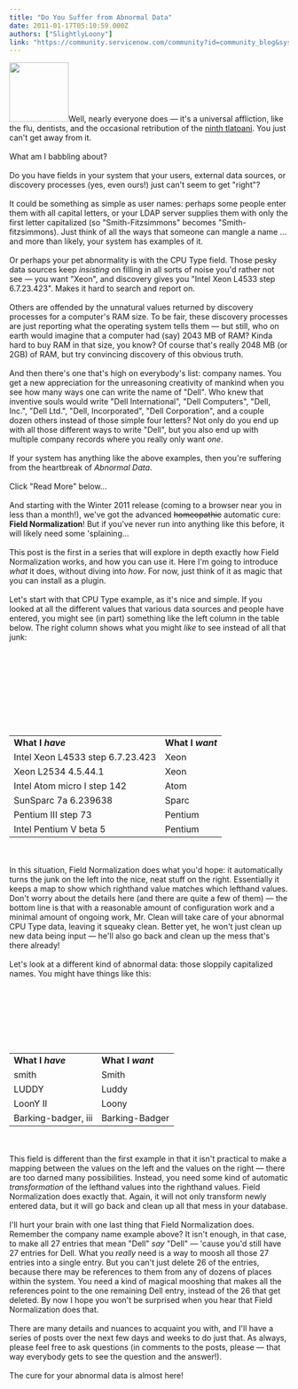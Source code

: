 ```yaml
---
title: "Do You Suffer from Abnormal Data"
date: 2011-01-17T05:10:59.000Z
authors: ["SlightlyLoony"]
link: "https://community.servicenow.com/community?id=community_blog&sys_id=2c9ceae1dbd0dbc01dcaf3231f961978"
---
```

<p><img __jive_id="4973" alt="" class="jive-image" src="prb_template.png" style="width: auto; height: 107px;" />Well, nearly everyone does — it's a universal affliction, like the flu, dentists, and the occasional retribution of the <a title=".wikipedia.org/wiki/Moctezuma_II" href="http://en.wikipedia.org/wiki/Moctezuma_II">ninth tlatoani</a>. You just can't get away from it.<br /><br />What am I babbling about?<br /><br />Do you have fields in your system that your users, external data sources, or discovery processes (yes, even ours!) just can't seem to get "right"? <br /><br />It could be something as simple as user names: perhaps some people enter them with all capital letters, or your LDAP server supplies them with only the first letter capitalized (so "Smith-Fitzsimmons" becomes "Smith-fitzsimmons). Just think of all the ways that someone can mangle a name … and more than likely, your system has examples of it.<br /><br />Or perhaps your pet abnormality is with the CPU Type field. Those pesky data sources keep <i>insisting</i> on filling in all sorts of noise you'd rather not see — you want "Xeon", and discovery gives you "Intel Xeon L4533 step 6.7.23.423". Makes it hard to search and report on.<br /><br />Others are offended by the unnatural values returned by discovery processes for a computer's RAM size. To be fair, these discovery processes are just reporting what the operating system tells them — but still, who on earth would imagine that a computer had (say) 2043 MB of RAM? Kinda hard to buy RAM in that size, you know? Of course that's really 2048 MB (or 2GB) of RAM, but try convincing discovery of this obvious truth.<br /><br />And then there's one that's high on everybody's list: company names. You get a new appreciation for the unreasoning creativity of mankind when you see how many ways one can write the name of "Dell". Who knew that inventive souls would write "Dell International", "Dell Computers", "Dell, Inc.", "Dell Ltd.", "Dell, Incorporated", "Dell Corporation", and a couple dozen others instead of those simple four letters? Not only do you end up with all those different ways to write "Dell", but you also end up with multiple company records where you really only want <i>one</i>.<br /><br />If your system has anything like the above examples, then you're suffering from the heartbreak of <i>Abnormal Data</i>.<br /><br />Click "Read More" below...<br /><!--break--><br />And starting with the Winter 2011 release (coming to a browser near you in less than a month!), we've got the advanced <strike>homeopathic</strike> automatic cure: <b>Field Normalization</b>! But if you've never run into anything like this before, it will likely need some 'splaining…<br /><br />This post is the first in a series that will explore in depth exactly how Field Normalization works, and how you can use it. Here I'm going to introduce <i>what</i> it does, without diving into <i>how</i>. For now, just think of it as magic that you can install as a plugin.<br /><br />Let's start with that CPU Type example, as it's nice and simple. If you looked at all the different values that various data sources and people have entered, you might see (in part) something like the left column in the table below. The right column shows what you might <i>like</i> to see instead of all that junk:<br /><br /><br /><br /><br /><br /><br /><br /><br /><br /><table><tr><td><b>What I <i>have</i></b></td><td><b>What I <i>want</i></b></td></tr><tr><td>Intel Xeon L4533 step 6.7.23.423</td><td>Xeon</td></tr><tr><td>Xeon L2534 4.5.44.1</td><td>Xeon</td></tr><tr><td>Intel Atom micro I step 142</td><td>Atom</td></tr><tr><td>SunSparc 7a 6.239638</td><td>Sparc</td></tr><tr><td>Pentium III step 73</td><td>Pentium</td></tr><tr><td>Intel Pentium V beta 5</td><td>Pentium</td></tr></table><br /><br />In this situation, Field Normalization does what you'd hope: it automatically turns the junk on the left into the nice, neat stuff on the right. Essentially it keeps a map to show which righthand value matches which lefthand values. Don't worry about the details here (and there are quite a few of them) — the bottom line is that with a reasonable amount of configuration work and a minimal amount of ongoing work, Mr. Clean will take care of your abnormal CPU Type data, leaving it squeaky clean. Better yet, he won't just clean up new data being input — he'll also go back and clean up the mess that's there already! <br /><br />Let's look at a different kind of abnormal data: those sloppily capitalized names. You might have things like this:<br /><br /><br /><br /><br /><br /><br /><br /><table><tr><td><b>What I <i>have</i></b></td><td><b>What I <i>want</i></b></td></tr><tr><td>smith</td><td>Smith</td></tr><tr><td>LUDDY</td><td>Luddy</td></tr><tr><td>LoonY II</td><td>Loony</td></tr><tr><td>Barking-badger, iii</td><td>Barking-Badger</td></tr></table><br /><br />This field is different than the first example in that it isn't practical to make a mapping between the values on the left and the values on the right — there are too darned many possibilities. Instead, you need some kind of automatic <i>transformation</i> of the lefthand values into the righthand values. Field Normalization does exactly that. Again, it will not only transform newly entered data, but it will go back and clean up all that mess in your database.<br /><br />I'll hurt your brain with one last thing that Field Normalization does. Remember the company name example above? It isn't enough, in that case, to make all 27 entries that mean "Dell" <i>say</i> "Dell" — 'cause you'd still have 27 entries for Dell. What you <i>really</i> need is a way to moosh all those 27 entries into a single entry. But you can't just delete 26 of the entries, because there may be references to them from any of dozens of places within the system. You need a kind of magical mooshing that makes all the references point to the one remaining Dell entry, instead of the 26 that get deleted. By now I hope you won't be surprised when you hear that Field Normalization does that.<br /><br />There are many details and nuances to acquaint you with, and I'll have a series of posts over the next few days and weeks to do just that. As always, please feel free to ask questions (in comments to the posts, please — that way everybody gets to see the question and the answer!).<br /><br />The cure for your abnormal data is almost here!</p>